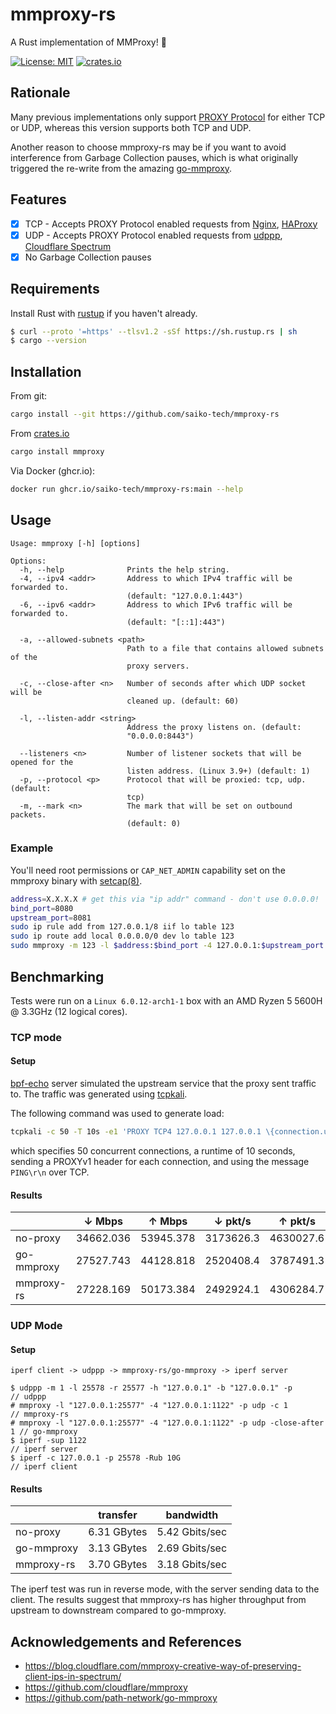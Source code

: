 # mmproxy-rs

A Rust implementation of MMProxy! 🚀

[![License: MIT](https://img.shields.io/badge/license-MIT-blue.svg?style=flat-square)](LICENSE.md)
[![crates.io](https://img.shields.io/crates/v/mmproxy.svg)](https://crates.io/crates/mmproxy)

## Rationale

Many previous implementations only support [PROXY Protocol](https://www.haproxy.org/download/1.8/doc/proxy-protocol.txt) for either TCP or UDP, whereas this version supports both TCP and UDP.

Another reason to choose mmproxy-rs may be if you want to avoid interference from Garbage Collection pauses, which is what originally triggered the re-write from the amazing [go-mmproxy](https://github.com/path-network/go-mmproxy).

## Features

- [x] TCP - Accepts PROXY Protocol enabled requests from [Nginx](https://docs.nginx.com/nginx/admin-guide/load-balancer/using-proxy-protocol/#proxy-protocol-for-a-tcp-connection-to-an-upstream), [HAProxy](https://www.haproxy.org/download/1.8/doc/proxy-protocol.txt)
- [x] UDP - Accepts PROXY Protocol enabled requests from [udppp](https://github.com/b23r0/udppp), [Cloudflare Spectrum](https://www.cloudflare.com/products/cloudflare-spectrum/)
- [x] No Garbage Collection pauses

## Requirements

Install Rust with [rustup](https://rustup.rs/) if you haven't already.

```sh
$ curl --proto '=https' --tlsv1.2 -sSf https://sh.rustup.rs | sh
$ cargo --version
```

## Installation

From git:
```sh
cargo install --git https://github.com/saiko-tech/mmproxy-rs
```

From [crates.io](https://crates.io/crates/mmproxy)
```sh
cargo install mmproxy
```

Via Docker (ghcr.io):
```sh
docker run ghcr.io/saiko-tech/mmproxy-rs:main --help
```

## Usage

```
Usage: mmproxy [-h] [options]

Options:
  -h, --help              Prints the help string.
  -4, --ipv4 <addr>       Address to which IPv4 traffic will be forwarded to.
                          (default: "127.0.0.1:443")
  -6, --ipv6 <addr>       Address to which IPv6 traffic will be forwarded to.
                          (default: "[::1]:443")

  -a, --allowed-subnets <path>
                          Path to a file that contains allowed subnets of the
                          proxy servers.

  -c, --close-after <n>   Number of seconds after which UDP socket will be
                          cleaned up. (default: 60)

  -l, --listen-addr <string>
                          Address the proxy listens on. (default:
                          "0.0.0.0:8443")

  --listeners <n>         Number of listener sockets that will be opened for the
                          listen address. (Linux 3.9+) (default: 1)
  -p, --protocol <p>      Protocol that will be proxied: tcp, udp. (default:
                          tcp)
  -m, --mark <n>          The mark that will be set on outbound packets.
                          (default: 0)
```

### Example

You'll need root permissions or `CAP_NET_ADMIN` capability set on the mmproxy binary with [setcap(8)](https://man7.org/linux/man-pages/man8/setcap.8.html).

```sh
address=X.X.X.X # get this via "ip addr" command - don't use 0.0.0.0!
bind_port=8080
upstream_port=8081
sudo ip rule add from 127.0.0.1/8 iif lo table 123
sudo ip route add local 0.0.0.0/0 dev lo table 123
sudo mmproxy -m 123 -l $address:$bind_port -4 127.0.0.1:$upstream_port -p udp
```

## Benchmarking

Tests were run on a `Linux 6.0.12-arch1-1` box with an AMD Ryzen 5 5600H @ 3.3GHz (12 logical cores).

### TCP mode

#### Setup

[bpf-echo](https://github.com/path-network/bpf-echo) server simulated the upstream service that the proxy sent traffic to. The traffic was generated using [tcpkali](https://github.com/satori-com/tcpkali).

The following command was used to generate load:

```sh
tcpkali -c 50 -T 10s -e1 'PROXY TCP4 127.0.0.1 127.0.0.1 \{connection.uid} 25578\r\n' -m 'PING\r\n' 127.0.0.1:1122
```

which specifies 50 concurrent connections, a runtime of 10 seconds, sending a PROXYv1 header for each connection, and using the message `PING\r\n` over TCP.

#### Results

|            | ↓ Mbps    | ↑ Mbps    | ↓ pkt/s   | ↑ pkt/s   |
| ---------- | --------- | --------- | --------- | --------- |
| no-proxy   | 34662.036 | 53945.378 | 3173626.3 | 4630027.6 |
| go-mmproxy | 27527.743 | 44128.818 | 2520408.4 | 3787491.3 |
| mmproxy-rs | 27228.169 | 50173.384 | 2492924.1 | 4306284.7 |

### UDP Mode

#### Setup

```
iperf client -> udppp -> mmproxy-rs/go-mmproxy -> iperf server
```

```
$ udppp -m 1 -l 25578 -r 25577 -h "127.0.0.1" -b "127.0.0.1" -p          // udppp
# mmproxy -l "127.0.0.1:25577" -4 "127.0.0.1:1122" -p udp -c 1           // mmproxy-rs
# mmproxy -l "127.0.0.1:25577" -4 "127.0.0.1:1122" -p udp -close-after 1 // go-mmproxy
$ iperf -sup 1122                                                        // iperf server
$ iperf -c 127.0.0.1 -p 25578 -Rub 10G                                   // iperf client
```

#### Results

|            | transfer    | bandwidth      |
|------------|-------------|----------------|
| no-proxy   | 6.31 GBytes | 5.42 Gbits/sec |
| go-mmproxy | 3.13 GBytes | 2.69 Gbits/sec |
| mmproxy-rs | 3.70 GBytes | 3.18 Gbits/sec |

The iperf test was run in reverse mode, with the server sending data to the client. The results suggest that mmproxy-rs has higher throughput from upstream to downstream compared to go-mmproxy.

## Acknowledgements and References

- https://blog.cloudflare.com/mmproxy-creative-way-of-preserving-client-ips-in-spectrum/
- https://github.com/cloudflare/mmproxy
- https://github.com/path-network/go-mmproxy
